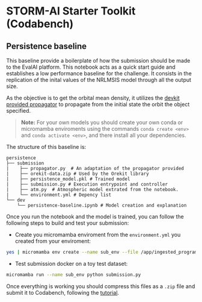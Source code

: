 # STORM-AI Starter Toolkit (Codabench)
## Persistence baseline
This baseline provide a boilerplate of how the submission should be made to the EvalAI platform. This notebook acts as a quick start guide and establishes a low performance baseline for the challenge. It consists in the replication of the inital values of the NRLMSIS model through all the output size.

As the objective is to get the orbital mean density, it utilizes the [devkit provided propagator](https://github.com/ARCLab-MIT/STORM-AI-devkit-2025/tree/main/orbit_propagator) to propagate from the initial state the orbit the object specified. 

> **Note:** For your own models you should create your own conda or micromamba enviroments using the commands `conda create <env>` and `conda activate <env>`, and there install all your dependencies.

The structure of this baseline is:
```
persistence
├── submission                  
|    ├── propagator.py  # An adaptation of the propagator provided
|    ├── orekit-data.zip # Used by the Orekit library
|    ├── persistence_model.pkl # Trained model
|    ├── submission.py # Execution entrypoint and controller
|    ├── atm.py  # Atmospheric model extrated from the notebook.
|    └── environment.yml # Depency list
└── dev
    └── persistence-baseline.ipynb # Model creation and explanation

```
Once you run the notebook and the model is trained, you can follow the following steps to build and test your submission:

- Create you micromamba enviroment from the `environment.yml` you created from your enviroment:

```bash
yes | micromamba env create --name sub_env --file /app/ingested_program/environment.yml
```
- Test submission docker on a toy test dataset:

```bash
micromamba run --name sub_env python submission.py
```

Once everything is working you should compress this files as a `.zip` file and submit it to Codabench, following the [tutorial](https://2025-ai-challenge.readthedocs.io/en/latest/submission.html).

